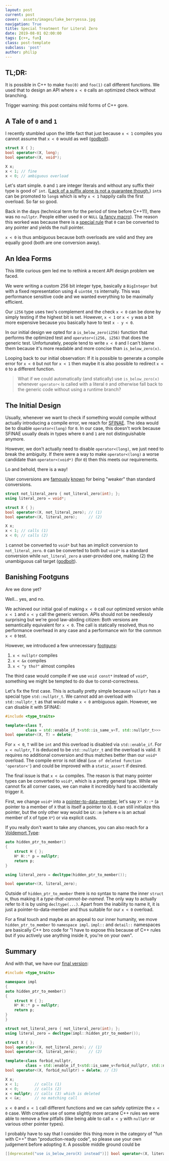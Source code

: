 ```yaml
---
layout: post
current: post
cover:  assets/images/lake_berryessa.jpg
navigation: True
title: Special Treatment for Literal Zero
date: 2019-08-01 02:00:00
tags: [c++, fun]
class: post-template
subclass: 'post'
author: philip
---
```


## TL;DR:

It is possible in C++ to make `foo(0)` and `foo(1)` call different functions.
We used that to design an API where `x < 0` calls an optimized check without branching.

Trigger warning: this post contains mild forms of C++ gore.


## A Tale of `0` and `1`

I recently stumbled upon the little fact that just because `x < 1` compiles you cannot assume that `x < 0` would as well ([godbolt](https://godbolt.org/z/BJIDFx)).

```cpp
struct X { };
bool operator<(X, long);
bool operator<(X, void*);

X x;
x < 1; // fine
x < 0; // ambiguous overload
```

Let's start simple.
`0` and `1` are integer literals and without any suffix their type is good ol' `int`.
([Lack of a suffix alone is not a guarantee though.](https://godbolt.org/z/z7YlBy))
`int`s can be promoted to `long`s which is why `x < 1` happily calls the first overload.
So far so good.

Back in the days (technical term for the period of time before C++11), there was no `nullptr`.
People either used `0` or `NULL` ([a fancy macro](https://en.cppreference.com/w/cpp/types/NULL)).
The reason this worked was because there is a [special rule](https://en.cppreference.com/w/cpp/language/implicit_conversion#Pointer_conversions) that `0` can be converted to any pointer and yields the null pointer.

`x < 0` is thus ambiguous because both overloads are valid and they are equally good (both are one conversion away).


## An Idea Forms

This little curious gem led me to rethink a recent API design problem we faced.

We were writing a custom 256 bit integer type, basically a `BigInteger` but with a fixed representation using 4 `uint64_t`s internally.
This was performance sensitive code and we wanted everything to be maximally efficient.

Our `i256` type uses two's complement and the check `x < 0` can be done by simply testing if the highest bit is set.
However, `x < 1` or `x < y` was a bit more expensive because you basically have to test `x - y < 0`.

In our initial design we opted for a `is_below_zero(i256)` function that performs the optimized test and `operator<(i256, i256)` that does the generic test.
Unfortunately, people tend to write `x < 0` and I can't blame them because it's more readable and more concise than `is_below_zero(x)`.

Looping back to our initial observation:
If it is possible to generate a compile error for `x < 0` but not for `x < 1` then maybe it is also possible to redirect `x < 0` to a different function.

> What if we could automatically (and statically) use `is_below_zero(x)` whenever `operator<` is called with a literal `0` and otherwise fall back to the generic code without using a runtime branch?


## The Initial Design

Usually, whenever we want to check if something would compile without actually introducing a compile error, we reach for [SFINAE](https://en.cppreference.com/w/cpp/language/sfinae).
The idea would be to disable `operator<(long)` for `0`.
In our case, this doesn't work because SFINAE usually deals in types where `0` and `1` are not distinguishable anymore.

However, we don't actually need to disable `operator<(long)`, we just need to break the ambiguity.
If there were a way to make `operator<(long)` a worse candidate than `operator<(void*)` (for `0`) then this meets our requirements.

Lo and behold, there is a way!

User conversions are [famously](https://stackoverflow.com/questions/44086269/why-does-my-variant-convert-a-stdstring-to-a-bool) [known](https://stackoverflow.com/questions/44021989/implicit-cast-from-const-string-to-bool) for being "weaker" than standard conversions.

```cpp
struct not_literal_zero { not_literal_zero(int); };
using literal_zero = void*;

struct X { };
bool operator<(X, not_literal_zero); // (1)
bool operator<(X, literal_zero);     // (2)

X x;
x < 1; // calls (1)
x < 0; // calls (2)
```

`1` cannot be converted to `void*` but has an implicit conversion to `not_literal_zero`.
`0` can be converted to both but `void*` is a standard conversion while `not_literal_zero` a user-provided one, making (2) the unambiguous call target ([godbolt](https://godbolt.org/z/Ke8rWa)).


## Banishing Footguns

Are we done yet?

Well... yes, and no.

We achieved our initial goal of making `x < 0` call our optimized version while `x < 1` and `x < y` call the generic version.
APIs should not be needlessly surprising but we're good law-abiding citizen:
Both versions are semantically equivalent for `x < 0`.
The call is statically resolved, thus no performance overhead in any case and a performance win for the common `x < 0` test.

However, we introduced a few unnecessary [footguns](https://en.wiktionary.org/wiki/footgun):

1. `x < nullptr` compiles
2. `x < &x` compiles
3. `x < "y tho?"` almost compiles

The third case would compile if we use `void const*` instead of `void*`, something we might be tempted to do due to const-correctness.

Let's fix the first case.
This is actually pretty simple because `nullptr` has a special type `std::nullptr_t`.
We cannot add an overload with `std::nullptr_t` as that would make `x < 0` ambiguous again.
However, we can disable it with SFINAE:

```cpp
#include <type_traits>

template<class T, 
         class = std::enable_if_t<std::is_same_v<T, std::nullptr_t>>>
bool operator<(X, T) = delete;
```

For `x < 0`, `T` will be `int` and this overload is disabled via `std::enable_if`.
For `x < nullptr`, `T` is deduced to be `std::nullptr_t` and the overload is valid.
It requires no additional conversion and thus matches better than our `void*` overload.
The compile error is not ideal (`use of deleted function 'operator<'`) and could be improved with a `static_assert` if desired.

The final issue is that `x < &x` compiles.
The reason is that many pointer types can be converted to `void*`, which is a pretty general type.
While we cannot fix all corner cases, we can make it incredibly hard to accidentally trigger it.

First, we change `void*` into a [pointer-to-data-member](https://en.cppreference.com/w/cpp/language/pointer#Pointers_to_data_members), let's say `X* X::*` (a pointer to a member of `X` that is itself a pointer to `X`).
`0` can still initialize this pointer, but the only other way would be `&X::m` (where `m` is an actual member of `X` of type `X*`) or via explicit casts.

If you really don't want to take any chances, you can also reach for a [Voldemort Type](http://videocortex.io/2017/Bestiary/#-voldemort-types):

```cpp
auto hidden_ptr_to_member()
{
    struct H { };
    H* H::* p = nullptr;
    return p;
}

using literal_zero = decltype(hidden_ptr_to_member());

bool operator<(X, literal_zero);
```

Outside of `hidden_ptr_to_member` there is no syntax to name the inner `struct H`, thus making it a _type-that-cannot-be-named_.
The only way to actually refer to it is by using `decltype(...)`.
Apart from the inability to name it, it is just a pointer-to-data-member and thus suitable for our `x < 0` overload.

For a final touch and maybe as an appeal to our inner humanity, we move `hidden_ptr_to_member` to `namespace impl`.
`impl::` and `detail::` namespaces are basically C++ bro code for "I have to expose this because of C++ rules but if you actively use anything inside it, you're on your own".


## Summary

And with that, we have our [final version](https://godbolt.org/z/r1sYsE):

```cpp
#include <type_traits>

namespace impl
{
auto hidden_ptr_to_member()
{
    struct H { };
    H* H::* p = nullptr;
    return p;
}
}

struct not_literal_zero { not_literal_zero(int); };
using literal_zero = decltype(impl::hidden_ptr_to_member());

struct X { };
bool operator<(X, not_literal_zero); // (1)
bool operator<(X, literal_zero);     // (2)

template<class forbid_nullptr, 
         class = std::enable_if_t<std::is_same_v<forbid_nullptr, std::nullptr_t>>>
bool operator<(X, forbid_nullptr) = delete; // (3)

X x;
x < 1;       // calls (1)
x < 0;       // calls (2)
x < nullptr; // calls (3) which is deleted
x < &x;      // no matching call
```

`x < 0` and `x < 1` call different functions and we can safely optimize the `x < 0` case.
With creative use of some slightly more arcane C++ rules we were able to remove a few pitfalls (like being able to call `x < y` with `nullptr` or various other pointer types).

I probably have to say that I consider this thing more in the category of "fun with C++" than "production-ready code", so please use your own judgement before adopting it.
A possible middle ground could be 
```cpp
[[deprecated("use is_below_zero(X) instead")]] bool operator<(X, literal_zero);
```